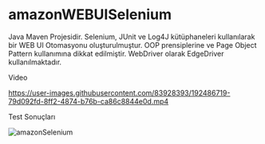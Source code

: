 # amazonWEBUISelenium


Java Maven Projesidir. Selenium, JUnit ve Log4J kütüphaneleri kullanılarak bir WEB UI Otomasyonu oluşturulmuştur. OOP prensiplerine ve Page Object Pattern kullanımına dikkat edilmiştir. WebDriver olarak EdgeDriver kullanılmaktadır.

Video


https://user-images.githubusercontent.com/83928393/192486719-79d092fd-8ff2-4874-b76b-ca86c8844e0d.mp4



Test Sonuçları

![amazonSelenium](https://user-images.githubusercontent.com/83928393/192258794-341b447e-1231-4b82-8d6e-4ccb3362c057.png)
